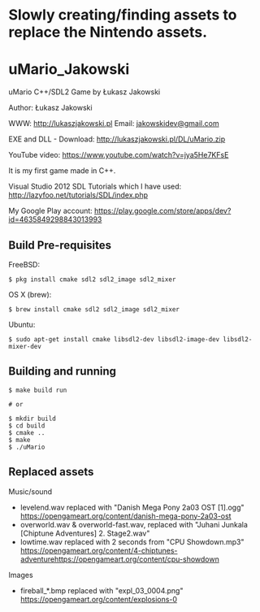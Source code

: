 
# Slowly creating/finding assets to replace the Nintendo assets.

# uMario_Jakowski
uMario C++/SDL2 Game by Łukasz Jakowski

Author: Łukasz Jakowski

WWW: http://lukaszjakowski.pl
Email: jakowskidev@gmail.com

EXE and DLL - Download: http://lukaszjakowski.pl/DL/uMario.zip

YouTube video: https://www.youtube.com/watch?v=jya5He7KFsE


It is my first game made in C++.

Visual Studio 2012
SDL Tutorials which I have used:
http://lazyfoo.net/tutorials/SDL/index.php


My Google Play account: https://play.google.com/store/apps/dev?id=4635849298843013993


## Build Pre-requisites

FreeBSD:

    $ pkg install cmake sdl2 sdl2_image sdl2_mixer

OS X (brew):

    $ brew install cmake sdl2 sdl2_image sdl2_mixer
    
Ubuntu:

    $ sudo apt-get install cmake libsdl2-dev libsdl2-image-dev libsdl2-mixer-dev

## Building and running

    $ make build run

    # or

    $ mkdir build
    $ cd build
    $ cmake ..
    $ make
    $ ./uMario

## Replaced assets

Music/sound
- levelend.wav replaced with "Danish Mega Pony 2a03 OST [1].ogg"  https://opengameart.org/content/danish-mega-pony-2a03-ost
- overworld.wav & overworld-fast.wav, replaced with "Juhani Junkala [Chiptune Adventures] 2. Stage2.wav" 
- lowtime.wav replaced with 2 seconds from "CPU Showdown.mp3" https://opengameart.org/content/4-chiptunes-adventurehttps://opengameart.org/content/cpu-showdown

Images
- fireball_*.bmp replaced with "expl_03_0004.png" https://opengameart.org/content/explosions-0


